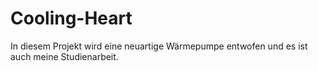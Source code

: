 # Cooling-Heart
 In diesem Projekt wird eine neuartige Wärmepumpe entwofen und es ist auch meine Studienarbeit.

 
